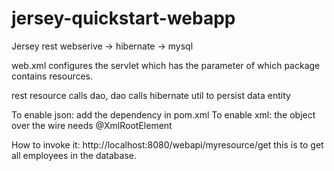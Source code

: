 # jersey-quickstart-webapp
Jersey rest webserive -> hibernate -> mysql

web.xml configures the servlet which has the parameter of which package contains resources.

rest resource calls dao, dao calls hibernate util to persist data entity

To enable json: add the dependency in pom.xml
To enable xml: the object over the wire needs @XmlRootElement

How to invoke it: http://localhost:8080/webapi/myresource/get this is to get all employees in the database.
